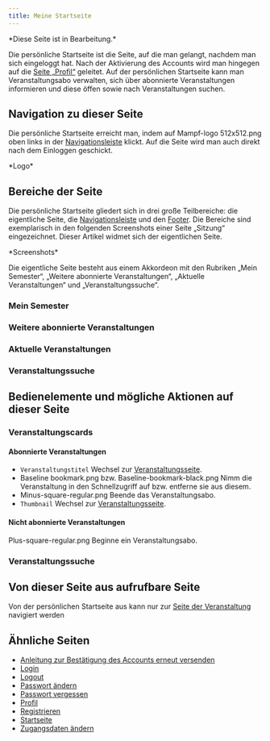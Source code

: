 ```yaml
---
title: Meine Startseite
---
```

\*Diese Seite ist in Bearbeitung.\*

Die persönliche Startseite ist die Seite, auf die man gelangt, nachdem man sich eingeloggt hat. Nach der Aktivierung des Accounts wird man hingegen auf die [Seite „Profil“](profile.md) geleitet. Auf der persönlichen Startseite kann man Veranstaltungsabo verwalten, sich über abonnierte Veranstaltungen informieren und diese öffen sowie nach Veranstaltungen suchen.

## Navigation zu dieser Seite
Die persönliche Startseite erreicht man, indem auf Mampf-logo 512x512.png oben links in der [Navigationsleiste](nav-bar.md) klickt. Auf die Seite wird man auch direkt nach dem Einloggen geschickt.

\*Logo\*

## Bereiche der Seite
Die persönliche Startseite gliedert sich in drei große Teilbereiche: die eigentliche Seite, die [Navigationsleiste](nav-bar.md) und den [Footer](footer.md). Die Bereiche sind exemplarisch in den folgenden Screenshots einer Seite „Sitzung“ eingezeichnet. Dieser Artikel widmet sich der eigentlichen Seite.

\*Screenshots\*

Die eigentliche Seite besteht aus einem Akkordeon mit den Rubriken „Mein Semester“, „Weitere abonnierte Veranstaltungen“, „Aktuelle Veranstaltungen“ und „Veranstaltungssuche“.

### Mein Semester
### Weitere abonnierte Veranstaltungen
### Aktuelle Veranstaltungen
### Veranstaltungssuche

## Bedienelemente und mögliche Aktionen auf dieser Seite
### Veranstaltungscards
#### Abonnierte Veranstaltungen
* `Veranstaltungstitel` Wechsel zur [Veranstaltungsseite](event-series.md).
* Baseline bookmark.png bzw. Baseline-bookmark-black.png Nimm die Veranstaltung in den Schnellzugriff auf bzw. entferne sie aus diesem.
* Minus-square-regular.png Beende das Veranstaltungsabo.
* `Thumbnail` Wechsel zur [Veranstaltungsseite](event-series.md).

#### Nicht abonnierte Veranstaltungen
Plus-square-regular.png Beginne ein Veranstaltungsabo.

### Veranstaltungssuche

## Von dieser Seite aus aufrufbare Seite
Von der persönlichen Startseite aus kann nur zur [Seite der Veranstaltung](event-series.md) navigiert werden

## Ähnliche Seiten
* [Anleitung zur Bestätigung des Accounts erneut versenden](activate-account.md)
* [Login](login.md)
* [Logout](logout.md)
* [Passwort ändern](change-password.md)
* [Passwort vergessen](password-forgotten.md)
* [Profil](profile.md)
* [Registrieren](registration.md)
* [Startseite](home-page.md)
* [Zugangsdaten ändern](change-login-data.md)
